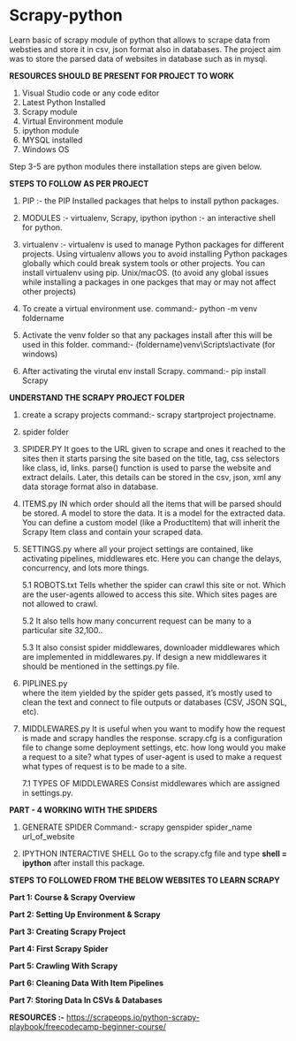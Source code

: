 # Scrapy-python
Learn basic of scrapy module of python that allows to scrape data from websties and store it in csv, json format also in databases. 
The project aim was to store the parsed data of websites in database such as in mysql.



**RESOURCES SHOULD BE PRESENT FOR PROJECT TO WORK**
1. Visual Studio code or any code editor
2. Latest Python Installed
3. Scrapy module 
4. Virtual Environment module
5. ipython module
6. MYSQL installed
7. Windows OS

Step 3-5 are python modules there installation steps are given below.

**STEPS TO FOLLOW AS PER PROJECT**
1. PIP :- the PIP Installed packages that helps to install python packages.

2. MODULES :- virtualenv, Scrapy, ipython
    ipython :- an interactive shell for python. 

3. virtualenv :- virtualenv is used to manage Python packages for different projects. 
Using virtualenv allows you to avoid installing Python packages globally which could break system tools or other projects. 
You can install virtualenv using pip. Unix/macOS.
(to avoid any global issues while installing a packages in one packges that may or may not affect other projects)

4. To create a virtual environment use. 
    command:- python -m venv foldername

5. Activate the venv folder so that any packages install after this will be used in this folder.
    command:-  (foldername)venv\Scripts\activate (for windows)

6. After activating the virutal env install Scrapy.
    command:- pip install Scrapy



**UNDERSTAND THE SCRAPY PROJECT FOLDER**

1. create a scrapy projects
    command:- scrapy startproject projectname.

2. spider folder

3. SPIDER.PY 
    It goes to the URL given to scrape and ones it reached to the sites then it starts parsing the site based on the title, tag, css selectors like class, id, links.
    parse() function is used to parse the website and extract delails.
    Later, this details can be stored in the csv, json, xml any data storage format also in database.

4. ITEMS.py
    IN which order should all the items that will be parsed should be stored. A model to store the data. It is a model for the extracted data. You can define a custom model (like a ProductItem) that will inherit the Scrapy Item class and contain your scraped data.

5. SETTINGS.py 
   where all your project settings are contained, like activating pipelines, middlewares etc. Here you can change the delays, concurrency, and lots more things.

   5.1 ROBOTS.txt
    Tells whether the spider can crawl this site or not. Which are the user-agents allowed to access this site.
    Which sites pages are not allowed to crawl.

   5.2 It also tells how many concurrent request can be many to a particular site 32,100.. 

   5.3 It also consist spider middlewares, downloader middlewares which are implemented in middlewares.py. If design a new middlewares it should be mentioned in the settings.py file.

6. PIPLINES.py  
    where the item yielded by the spider gets passed, it’s mostly used to clean the text and connect to file outputs or databases (CSV, JSON SQL, etc).

7. MIDDLEWARES.py 
    It is useful when you want to modify how the request is made and scrapy handles the response.
    scrapy.cfg is a configuration file to change some deployment settings, etc.
    how long would you make a request to a site?
    what types of user-agent is used to make a request
    what types of request is to be made to a site.

    7.1 TYPES OF MIDDLEWARES
        Consist middlewares which are assigned in settings.py. 

**PART - 4 WORKING WITH THE SPIDERS**

1. GENERATE SPIDER
    Command:- scrapy genspider spider_name url_of_website

2. IPYTHON INTERACTIVE SHELL 
    Go to the scrapy.cfg file and type **shell = ipython** after install this package.


**STEPS TO FOLLOWED FROM THE BELOW WEBSITES TO LEARN SCRAPY**

**Part 1: Course & Scrapy Overview**

**Part 2: Setting Up Environment & Scrapy**

**Part 3: Creating Scrapy Project**

**Part 4: First Scrapy Spider**

**Part 5: Crawling With Scrapy**

**Part 6: Cleaning Data With Item Pipelines**

**Part 7: Storing Data In CSVs & Databases**

**RESOURCES :-**  https://scrapeops.io/python-scrapy-playbook/freecodecamp-beginner-course/


